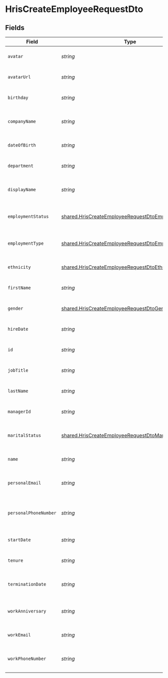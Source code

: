 # HrisCreateEmployeeRequestDto


## Fields

| Field                                                                                                                      | Type                                                                                                                       | Required                                                                                                                   | Description                                                                                                                | Example                                                                                                                    |
| -------------------------------------------------------------------------------------------------------------------------- | -------------------------------------------------------------------------------------------------------------------------- | -------------------------------------------------------------------------------------------------------------------------- | -------------------------------------------------------------------------------------------------------------------------- | -------------------------------------------------------------------------------------------------------------------------- |
| `avatar`                                                                                                                   | *string*                                                                                                                   | :heavy_minus_sign:                                                                                                         | The employee avatar                                                                                                        | https://example.com/avatar.png                                                                                             |
| `avatarUrl`                                                                                                                | *string*                                                                                                                   | :heavy_minus_sign:                                                                                                         | The employee avatar Url                                                                                                    | https://example.com/avatar.png                                                                                             |
| `birthday`                                                                                                                 | *string*                                                                                                                   | :heavy_minus_sign:                                                                                                         | The employee birthday                                                                                                      | 2023-06-14T00:00:00Z                                                                                                       |
| `companyName`                                                                                                              | *string*                                                                                                                   | :heavy_minus_sign:                                                                                                         | The employee company name                                                                                                  | Example Corp                                                                                                               |
| `dateOfBirth`                                                                                                              | *string*                                                                                                                   | :heavy_minus_sign:                                                                                                         | The employee date of birth                                                                                                 | 1990-01-01                                                                                                                 |
| `department`                                                                                                               | *string*                                                                                                                   | :heavy_minus_sign:                                                                                                         | The employee department                                                                                                    | Physics                                                                                                                    |
| `displayName`                                                                                                              | *string*                                                                                                                   | :heavy_minus_sign:                                                                                                         | The employee display name                                                                                                  | Sir Issac Newton                                                                                                           |
| `employmentStatus`                                                                                                         | [shared.HrisCreateEmployeeRequestDtoEmploymentStatus](../../models/shared/hriscreateemployeerequestdtoemploymentstatus.md) | :heavy_minus_sign:                                                                                                         | The employee employment status                                                                                             |                                                                                                                            |
| `employmentType`                                                                                                           | [shared.HrisCreateEmployeeRequestDtoEmploymentType](../../models/shared/hriscreateemployeerequestdtoemploymenttype.md)     | :heavy_minus_sign:                                                                                                         | The employee employment type                                                                                               |                                                                                                                            |
| `ethnicity`                                                                                                                | [shared.HrisCreateEmployeeRequestDtoEthnicity](../../models/shared/hriscreateemployeerequestdtoethnicity.md)               | :heavy_minus_sign:                                                                                                         | The employee ethnicity                                                                                                     |                                                                                                                            |
| `firstName`                                                                                                                | *string*                                                                                                                   | :heavy_check_mark:                                                                                                         | The employee first name                                                                                                    | Issac                                                                                                                      |
| `gender`                                                                                                                   | [shared.HrisCreateEmployeeRequestDtoGender](../../models/shared/hriscreateemployeerequestdtogender.md)                     | :heavy_minus_sign:                                                                                                         | The employee gender                                                                                                        |                                                                                                                            |
| `hireDate`                                                                                                                 | *string*                                                                                                                   | :heavy_minus_sign:                                                                                                         | The employee hire date                                                                                                     | 2022-01-01                                                                                                                 |
| `id`                                                                                                                       | *string*                                                                                                                   | :heavy_minus_sign:                                                                                                         | The employee ID                                                                                                            | 1687-3                                                                                                                     |
| `jobTitle`                                                                                                                 | *string*                                                                                                                   | :heavy_minus_sign:                                                                                                         | The employee job title                                                                                                     | Physicist                                                                                                                  |
| `lastName`                                                                                                                 | *string*                                                                                                                   | :heavy_check_mark:                                                                                                         | The employee last name                                                                                                     | Newton                                                                                                                     |
| `managerId`                                                                                                                | *string*                                                                                                                   | :heavy_minus_sign:                                                                                                         | The employee manager ID                                                                                                    | 67890                                                                                                                      |
| `maritalStatus`                                                                                                            | [shared.HrisCreateEmployeeRequestDtoMaritalStatus](../../models/shared/hriscreateemployeerequestdtomaritalstatus.md)       | :heavy_minus_sign:                                                                                                         | The employee marital status                                                                                                |                                                                                                                            |
| `name`                                                                                                                     | *string*                                                                                                                   | :heavy_minus_sign:                                                                                                         | The employee name                                                                                                          | Issac Newton                                                                                                               |
| `personalEmail`                                                                                                            | *string*                                                                                                                   | :heavy_minus_sign:                                                                                                         | The employee personal email                                                                                                | isaac.newton@example.com                                                                                                   |
| `personalPhoneNumber`                                                                                                      | *string*                                                                                                                   | :heavy_minus_sign:                                                                                                         | The employee personal phone number                                                                                         | +1234567890                                                                                                                |
| `startDate`                                                                                                                | *string*                                                                                                                   | :heavy_minus_sign:                                                                                                         | The employee start date                                                                                                    | 2022-01-01                                                                                                                 |
| `tenure`                                                                                                                   | *string*                                                                                                                   | :heavy_minus_sign:                                                                                                         | The employee tenure                                                                                                        | 2                                                                                                                          |
| `terminationDate`                                                                                                          | *string*                                                                                                                   | :heavy_minus_sign:                                                                                                         | The employee termination date                                                                                              | 2023-06-14T00:00:00Z                                                                                                       |
| `workAnniversary`                                                                                                          | *string*                                                                                                                   | :heavy_minus_sign:                                                                                                         | The employee work anniversary                                                                                              | 2022-06-14T00:00:00Z                                                                                                       |
| `workEmail`                                                                                                                | *string*                                                                                                                   | :heavy_minus_sign:                                                                                                         | The employee work email                                                                                                    | newton@example.com                                                                                                         |
| `workPhoneNumber`                                                                                                          | *string*                                                                                                                   | :heavy_minus_sign:                                                                                                         | The employee work phone number                                                                                             | +1234567890                                                                                                                |